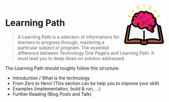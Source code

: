 <img src="learn/data/learning-path-icon.png" align="right" />

# Learning Path

> A Learning Path is a selection of informations for learners to progress through, mastering a particular subject or program.
The essential difference between Technology One Pagers and Learning Path. It must lead you to deep dives on solution addressed.

The Learning Path should roughly follow this structure:
* Introduction / What is the technology
* From Zero to Hero! (This section can be help you to improve your skill)
* Examples (implementation, build & run, ...)
* Further Reading (Blog Posts and Talk)


